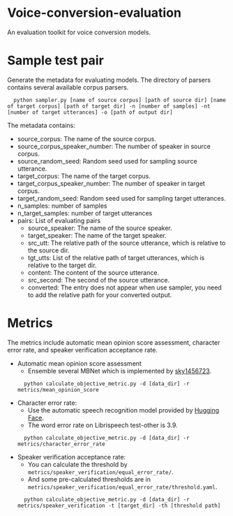 # Voice-conversion-evaluation
An evaluation toolkit for voice conversion models.

# Sample test pair
Generate the metadata for evaluating models.
The directory of parsers contains several available corpus parsers.
```
  python sampler.py [name of source corpus] [path of source dir] [name of target corpus] [path of target dir] -n [number of samples] -nt [number of target utterances] -o [path of output dir]
```
The metadata contains:
- source_corpus: The name of the source corpus.
- source_corpus_speaker_number: The number of speaker in source corpus.
- source_random_seed: Random seed used for sampling source utterance.
- target_corpus: The name of the target corpus.
- target_corpus_speaker_number: The number of speaker in target corpus.
- target_random_seed: Random seed used for sampling target utterances.
- n_samples: number of samples
- n_target_samples: number of target utterances
- pairs: List of evaluating pairs
  - source_speaker: The name of the source speaker.
  - target_speaker: The name of the target speaker.
  - src_utt: The relative path of the source utterance, which is relative to the source dir.
  - tgt_utts: List of the relative path of target utterances, which is relative to the target dir.
  - content: The content of the source utterance.
  - src_second: The second of the source utterance.
  - converted: The entry does not appear when use sampler, you need to add the relative path for your converted output.

# Metrics
The metrics include automatic mean opinion score assessment, character error rate, and speaker verification acceptance rate.
- Automatic mean opinion score assessment
  - Ensemble several MBNet which is implemented by [sky1456723](https://github.com/sky1456723/Pytorch-MBNet).
  ```
    python calculate_objective_metric.py -d [data_dir] -r metrics/mean_opinion_score
  ```
- Character error rate:
  - Use the automatic speech recognition model provided by [Hugging Face](https://huggingface.co/facebook/wav2vec2-large-960h-lv60-self).
  - The word error rate on Librispeech test-other is 3.9.
  ```
    python calculate_objective_metric.py -d [data_dir] -r metrics/character_error_rate
  ```
- Speaker verification acceptance rate:
  - You can calculate the threshold by ```metrics/speaker_verification/equal_error_rate/```.
  - And some pre-calculated thresholds are in ``` metrics/speaker_verification/equal_error_rate/threshold.yaml```.
  ```
    python calculate_objective_metric.py -d [data_dir] -r metrics/speaker_verification -t [target_dir] -th [threshold path]
  ```
